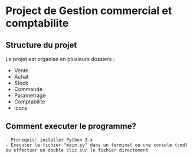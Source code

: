 # Project de Gestion commercial et comptabilite

## Structure du projet

Le projet est organisé en plusieurs dossiers :

- Vente
- Achat
- Stock
- Commande
- Parametrage
- Comptabilite
- icons

## Comment executer le programme?

    - Prerequis: installer Python 3.x
    - Executer le fichier "main.py" dans un terminal ou une console (cmd) ou effectuer un double clic sur le fichier directement
